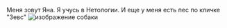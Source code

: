 Меня зовут Яна.
Я учусь в Нетологии.
И еще у меня есть пес по кличке "Зевс"
![изображение собаки](/c:users/user/desctop/IMG)